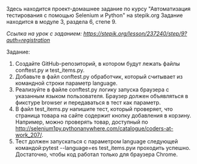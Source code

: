 Здесь находится проект-домашнее задание по курсу "Автоматизация тестирования с помощью Selenium и Python" на stepik.org
Задание находится в модуле 3, раздела 6, степе 9.

*Ссылка на урок с заданием: https://stepik.org/lesson/237240/step/9?auth=registration*

Задание:
1. Создайте GitHub-репозиторий, в котором будут лежать файлы conftest.py и test_items.py.
2. Добавьте в файл conftest.py обработчик, который считывает из командной строки параметр language.
3. Реализуйте в файле conftest.py логику запуска браузера с указанным языком пользователя. Браузер должен объявляться в фикстуре browser и передаваться в тест как параметр.
4. В файл test_items.py напишите тест, который проверяет, что страница товара на сайте содержит кнопку добавления в корзину. Например, можно проверять товар, доступный по http://selenium1py.pythonanywhere.com/catalogue/coders-at-work_207/.
5. Тест должен запускаться с параметром language следующей командой:pytest --language=es test_items.pyи проходить успешно. Достаточно, чтобы код работал только для браузера Сhrome.
